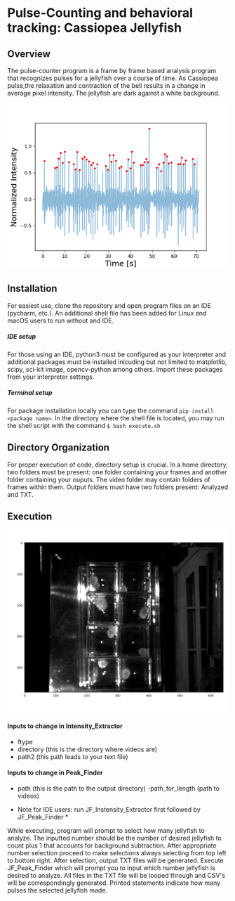# Pulse-Counting and behavioral tracking: Cassiopea Jellyfish

## Overview
The pulse-counter program is a frame by frame based analysis program that recognizes pulses for a jellyfish over a course of time. As Cassiopea pulse,the relaxation and 
contraction of the bell results in a change in average pixel intensity. The jellyfish are dark against a white background. 

![alt text](https://github.com/alijafri13/Pulse-Counter/blob/main/Hour_0.png?raw=true)


## Installation
For easiest use, clone the repository and open program files on an IDE (pycharm, etc.). An additional shell file has been added for Linux and macOS users to run 
without and IDE. 

 ##### **IDE setup**
 For those using an IDE, python3 must be configured as your interpreter and additional packages must be installed inlcuding but not limited to matplotlib, scipy,
 sci-kit image, opencv-python among others. Import these packages from your interpreter settings. 
 
 ##### **Terminal setup**
 For package installation locally you can type the command `pip install <package name>`. In the directory where the shell file is located, you may run the 
 shell script with the command `$ bash execute.sh`
 
 ## Directory Organization
 For proper execution of code, directory setup is crucial. In a home directory, two folders must be present: one folder containing your frames and another folder 
 containing your ouputs. The video folder may contain folders of frames within them. Output folders must have two folders present: Analyzed and TXT.
 
 ## Execution
 
 ![alt text](https://github.com/alijafri13/Pulse-Counter/blob/main/Figure_1.png?raw=true)
 
 
 #### Inputs to change in Intensity_Extractor
 - ftype
 - directory (this is the directory where videos are)
 - path2 (this path leads to your text file)
#### Inputs to change in Peak_Finder 
- path (this is the path to the output directory)
-path_for_length (path to videos)

* Note for IDE users: run JF_Instensity_Extractor first followed by JF_Peak_Finder *

While executing, program will prompt to select how many jellyfish to analyze. The inputted number should be the number of desired jellyfish to count plus 1 
that accounts for background subtraction. After appropriate number selection proceed to make selections always selecting from top left to bottom right. After 
selection, output TXT files will be generated. Execute JF_Peak_Finder which will prompt you to input which number jellyfish is desired to analyze. All files 
in the TXT file will be looped through and CSV's will be correspondingly generated. Printed statements indicate how many pulses the selected jellyfish made. 

